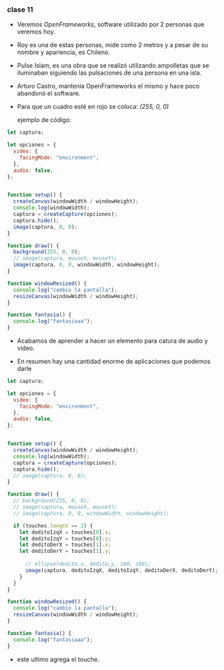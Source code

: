 ### clase 11

- Veremos *OpenFrameworks*, software utilizado por 2 personas que veremos hoy.

- Roy es una de estas personas, mide como 2 metros y a pesar de su nombre y apariencia, es Chileno.

- Pulse Islam, es una obra que se realizó utilizando ampolletas que se iluminaban siguiendo las pulsaciones de una persona en una isla.

- Arturo Castro, mantenía OpenFrameworks el mismo y hace poco abandonó el software.

- Para que un cuadro esté en rojo se coloca: *(255, 0, 0)*

  ejemplo de código:

``` javascript
let captura;

let opciones = {
  video: {
    facingMode: "environment",
  },
  audio: false,
};


function setup() {
  createCanvas(windowWidth / windowHeight);
  console.log(windowWidth);
  captura = createCapture(opciones);
  captura.hide();
  image(captura, 0, 0);
}

function draw() {
  background(255, 0, 0);
  // image(captura, mouseX, mouseY);
  image(captura, 0, 0, windowWidth, windowHeight);
}

function windowResized() {
  console.log("cambio la pantalla");
  resizeCanvas(windowWidth / windowHeight);
}

function fantasia() {
  console.log("fantasiaaa");
}
```
- Acabamos de aprender a hacer un elemento para catura de audio y video.

- En resumen hay una cantidad enorme de aplicaciones que podemos darle

``` javascript
let captura;

let opciones = {
  video: {
    facingMode: "environment",
  },
  audio: false,
};


function setup() {
  createCanvas(windowWidth / windowHeight);
  console.log(windowWidth);
  captura = createCapture(opciones);
  captura.hide();
  // image(captura, 0, 0);
}

function draw() {
  // background(255, 0, 0);
  // image(captura, mouseX, mouseY);
  // image(captura, 0, 0, windowWidth, windowHeight);

  if (touches.length == 2) {
    let deditoIzqX = touches[0].x;
    let deditoIzqY = touches[0].y;
    let deditoDerX = touches[1].x;
    let deditoDerY = touches[1].y;
  
      // ellipse(dedito.x, dedito.y, 180, 180);
      image(captura, deditoIzqX, deditoIzqY, deditoDerX, deditoDerY);
    }
  }
}

function windowResized() {
  console.log("cambio la pantalla");
  resizeCanvas(windowWidth / windowHeight);
}

function fantasia() {
  console.log("fantasiaaa");
}
```
- este ultimo agrega el touche.


